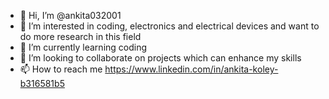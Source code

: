 - 👋 Hi, I’m @ankita032001
- 👀 I’m interested in coding, electronics and electrical devices and want to do more research in this field
- 🌱 I’m currently learning coding
- 💞️ I’m looking to collaborate on projects which can enhance my skills
- 📫 How to reach me
https://www.linkedin.com/in/ankita-koley-b316581b5

<!---
ankita032001/ankita032001 is a ✨ special ✨ repository because its `README.md` (this file) appears on your GitHub profile.
You can click the Preview link to take a look at your changes.
--->
